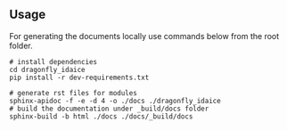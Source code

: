 
## Usage
For generating the documents locally use commands below from the root folder. 

```shell
# install dependencies
cd dragonfly_idaice
pip install -r dev-requirements.txt

# generate rst files for modules
sphinx-apidoc -f -e -d 4 -o ./docs ./dragonfly_idaice
# build the documentation under _build/docs folder
sphinx-build -b html ./docs ./docs/_build/docs
```
